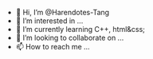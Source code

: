 - 👋 Hi, I’m @Harendotes-Tang
- 👀 I’m interested in ...
- 🌱 I’m currently learning C++, html&css;
- 💞️ I’m looking to collaborate on ...
- 📫 How to reach me ...

<!---
Harendotes-Tang/Harendotes-Tang is a ✨ special ✨ repository because its `README.md` (this file) appears on your GitHub profile.
You can click the Preview link to take a look at your changes.
--->

